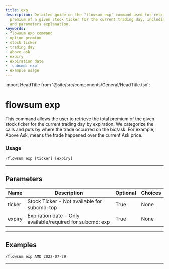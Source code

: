 ```yaml
---
title: exp
description: Detailed guide on the 'flowsum exp' command used for retrieving the total
  premium of a given stock ticker for the current trading day, including example usage
  and parameters explanation.
keywords:
- flowsum exp command
- option premium
- stock ticker
- trading day
- above ask
- expiry
- expiration date
- 'subcmd: exp'
- example usage
---
```


import HeadTitle from '@site/src/components/General/HeadTitle.tsx';

<HeadTitle title="exp - Flowsum - Flow - Telegram - Reference | OpenBB Bot Docs" />

# flowsum exp

This command allows the user to retrieve the total premium of the given stock ticker for the current trading day by expiration. We categorize the calls and puts by where the trade occurred on the bid/ask. For example, Above Ask, means the trade happened over the current Ask price.

### Usage

```python wordwrap
/flowsum exp [ticker] [expiry]
```

---

## Parameters

| Name | Description | Optional | Choices |
| ---- | ----------- | -------- | ------- |
| ticker | Stock Ticker - Not available for subcmd: top | True | None |
| expiry | Expiration date - Only available/required for subcmd: exp | True | None |


---

## Examples

```
/flowsum exp AMD 2022-07-29
```

---
